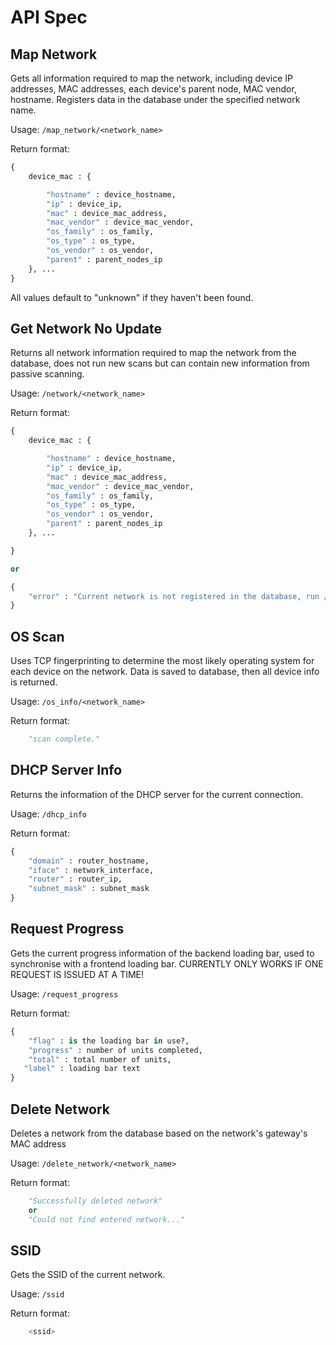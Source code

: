 # API Spec #

## Map Network ##

Gets all information required to map the network, including device IP addresses, MAC addresses, each device's parent node, MAC vendor, hostname. 
Registers data in the database under the specified network name.

Usage: ```/map_network/<network_name>```

Return format:
```python
{
    device_mac : {

        "hostname" : device_hostname,
        "ip" : device_ip,
        "mac" : device_mac_address,
        "mac_vendor" : device_mac_vendor,
        "os_family" : os_family,
        "os_type" : os_type,
        "os_vendor" : os_vendor,
        "parent" : parent_nodes_ip
    }, ...
}
```
All values default to "unknown" if they haven't been found.

## Get Network No Update ##

Returns all network information required to map the network from the database, does not run new scans but can contain new information from passive scanning.

Usage: ```/network/<network_name>```

Return format:
```python
{
    device_mac : {

        "hostname" : device_hostname,
        "ip" : device_ip,
        "mac" : device_mac_address,
        "mac_vendor" : device_mac_vendor,
        "os_family" : os_family,
        "os_type" : os_type,
        "os_vendor" : os_vendor,
        "parent" : parent_nodes_ip
    }, ...

}

or

{
    "error" : "Current network is not registered in the database, run /map_network to add this network to the database."
}
```

## OS Scan ##

Uses TCP fingerprinting to determine the most likely operating system for each device on the network.
Data is saved to database, then all device info is returned.

Usage: ```/os_info/<network_name>```

Return format:
```python
    "scan complete."
```

## DHCP Server Info ##

Returns the information of the DHCP server for the current connection.

Usage: ```/dhcp_info```

Return format:
```python
{
    "domain" : router_hostname,
    "iface" : network_interface,
    "router" : router_ip,
    "subnet_mask" : subnet_mask
}
```

## Request Progress ##

Gets the current progress information of the backend loading bar, used to synchronise with a frontend loading bar. CURRENTLY ONLY WORKS IF ONE REQUEST IS ISSUED AT A TIME!

Usage: ```/request_progress```

Return format:
```python
{
    "flag" : is the loading bar in use?,
    "progress" : number of units completed,
    "total" : total number of units,
   "label" : loading bar text
}
```

## Delete Network ##

Deletes a network from the database based on the network's gateway's MAC address

Usage: ```/delete_network/<network_name>```

Return format:
```python
    "Successfully deleted network"
    or
    "Could not find entered network..."
```

## SSID ##

Gets the SSID of the current network.

Usage: ```/ssid```

Return format:
```python
    <ssid>
```